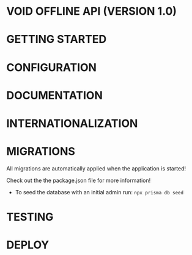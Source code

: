 # VOID OFFLINE API (VERSION 1.0)

# GETTING STARTED

# CONFIGURATION

# DOCUMENTATION

# INTERNATIONALIZATION

# MIGRATIONS

All migrations are automatically applied when the application is started!

Check out the the package.json file for more information!

- To seed the database with an initial admin run:
  `npx prisma db seed`

# TESTING

# DEPLOY
